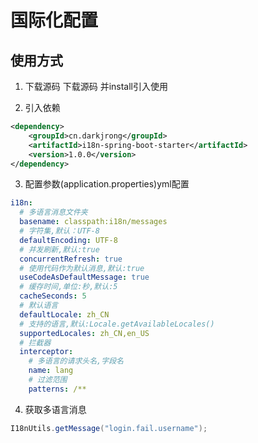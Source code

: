 # 国际化配置

## 使用方式

1. 下载源码
下载源码 并install引入使用

2. 引入依赖
```xml
<dependency>
    <groupId>cn.darkjrong</groupId>
    <artifactId>i18n-spring-boot-starter</artifactId>
    <version>1.0.0</version>
</dependency>
```

3. 配置参数(application.properties)yml配置
```yaml
i18n:
  # 多语言消息文件夹
  basename: classpath:i18n/messages
  # 字符集,默认：UTF-8
  defaultEncoding: UTF-8
  # 并发刷新,默认:true
  concurrentRefresh: true
  # 使用代码作为默认消息,默认:true
  useCodeAsDefaultMessage: true
  # 缓存时间,单位:秒,默认:5
  cacheSeconds: 5
  # 默认语言
  defaultLocale: zh_CN
  # 支持的语言,默认:Locale.getAvailableLocales()
  supportedLocales: zh_CN,en_US
  # 拦截器
  interceptor:
    # 多语言的请求头名,字段名
    name: lang
    # 过滤范围
    patterns: /**
```
4. 获取多语言消息
```java
I18nUtils.getMessage("login.fail.username");
```







